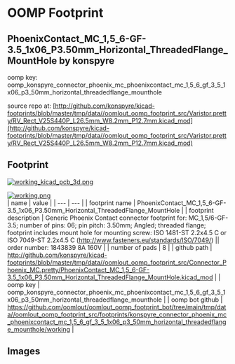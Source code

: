 # OOMP Footprint  
## PhoenixContact_MC_1,5_6-GF-3.5_1x06_P3.50mm_Horizontal_ThreadedFlange_MountHole  by konspyre  
  
oomp key: oomp_konspyre_connector_phoenix_mc_phoenixcontact_mc_1,5_6_gf_3_5_1x06_p3_50mm_horizontal_threadedflange_mounthole  
  
source repo at: [http://github.com/konspyre/kicad-footprints/blob/master/tmp/data//oomlout_oomp_footprint_src/Varistor.pretty/RV_Rect_V25S440P_L26.5mm_W8.2mm_P12.7mm.kicad_mod](http://github.com/konspyre/kicad-footprints/blob/master/tmp/data//oomlout_oomp_footprint_src/Varistor.pretty/RV_Rect_V25S440P_L26.5mm_W8.2mm_P12.7mm.kicad_mod)  
## Footprint  
  
[![working_kicad_pcb_3d.png](working_kicad_pcb_3d_600.png)](working_kicad_pcb_3d.png)  
  
[![working.png](working_600.png)](working.png)  
| name | value | 
| --- | --- | 
| footprint name | PhoenixContact_MC_1,5_6-GF-3.5_1x06_P3.50mm_Horizontal_ThreadedFlange_MountHole | 
| footprint description | Generic Phoenix Contact connector footprint for: MC_1,5/6-GF-3.5; number of pins: 06; pin pitch: 3.50mm; Angled; threaded flange; footprint includes mount hole for mounting screw: ISO 1481-ST 2.2x4.5 C or ISO 7049-ST 2.2x4.5 C (http://www.fasteners.eu/standards/ISO/7049/) || order number: 1843839 8A 160V | 
| number of pads | 8 | 
| github path | http://github.com/konspyre/kicad-footprints/blob/master/tmp/data//oomlout_oomp_footprint_src/Connector_Phoenix_MC.pretty/PhoenixContact_MC_1,5_6-GF-3.5_1x06_P3.50mm_Horizontal_ThreadedFlange_MountHole.kicad_mod | 
| oomp key | oomp_konspyre_connector_phoenix_mc_phoenixcontact_mc_1,5_6_gf_3_5_1x06_p3_50mm_horizontal_threadedflange_mounthole | 
| oomp bot github | https://github.com/oomlout/oomlout_oomp_footprint_bot/tree/main/tmp/data//oomlout_oomp_footprint_src/footprints/konspyre_connector_phoenix_mc_phoenixcontact_mc_1,5_6_gf_3_5_1x06_p3_50mm_horizontal_threadedflange_mounthole/working | 
## Images  
